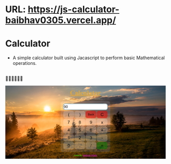 # URL: https://js-calculator-baibhav0305.vercel.app/

# Calculator
- A simple calculator built using Jacascript to perform basic Mathematical operations.

<br>
✌🏻✌🏻✌🏻

![Screenshot](images/Screenshot.png)
